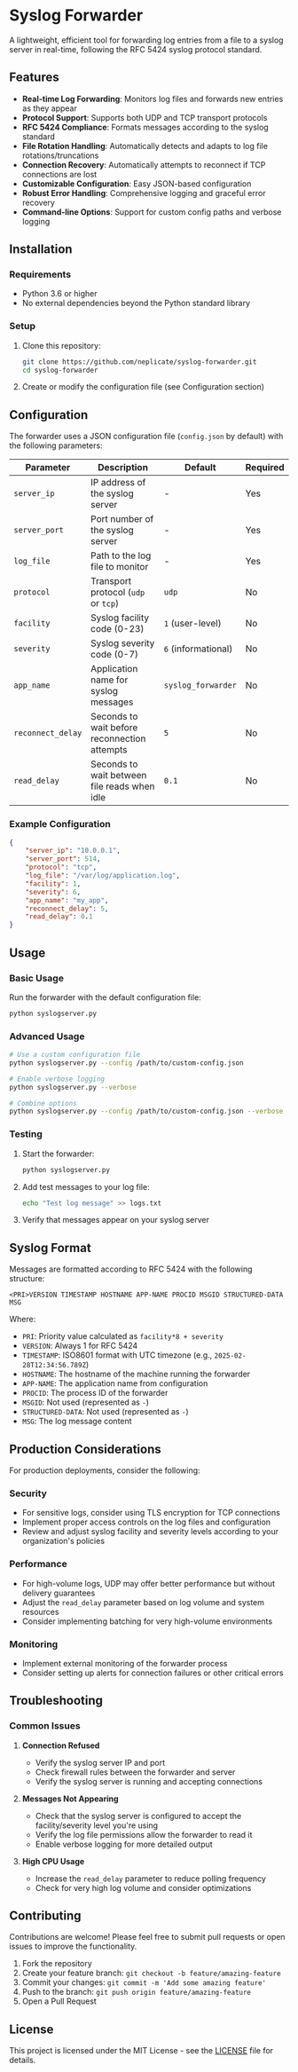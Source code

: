 # Syslog Forwarder

A lightweight, efficient tool for forwarding log entries from a file to a syslog server in real-time, following the RFC 5424 syslog protocol standard.

## Features

- **Real-time Log Forwarding**: Monitors log files and forwards new entries as they appear
- **Protocol Support**: Supports both UDP and TCP transport protocols
- **RFC 5424 Compliance**: Formats messages according to the syslog standard
- **File Rotation Handling**: Automatically detects and adapts to log file rotations/truncations
- **Connection Recovery**: Automatically attempts to reconnect if TCP connections are lost
- **Customizable Configuration**: Easy JSON-based configuration
- **Robust Error Handling**: Comprehensive logging and graceful error recovery
- **Command-line Options**: Support for custom config paths and verbose logging

## Installation

### Requirements

- Python 3.6 or higher
- No external dependencies beyond the Python standard library

### Setup

1. Clone this repository:
   ```bash
   git clone https://github.com/neplicate/syslog-forwarder.git
   cd syslog-forwarder
   ```

2. Create or modify the configuration file (see Configuration section)

## Configuration

The forwarder uses a JSON configuration file (`config.json` by default) with the following parameters:

| Parameter | Description | Default | Required |
|-----------|-------------|---------|----------|
| `server_ip` | IP address of the syslog server | - | Yes |
| `server_port` | Port number of the syslog server | - | Yes |
| `log_file` | Path to the log file to monitor | - | Yes |
| `protocol` | Transport protocol (`udp` or `tcp`) | `udp` | No |
| `facility` | Syslog facility code (0-23) | `1` (user-level) | No |
| `severity` | Syslog severity code (0-7) | `6` (informational) | No |
| `app_name` | Application name for syslog messages | `syslog_forwarder` | No |
| `reconnect_delay` | Seconds to wait before reconnection attempts | `5` | No |
| `read_delay` | Seconds to wait between file reads when idle | `0.1` | No |

### Example Configuration

```json
{
    "server_ip": "10.0.0.1",
    "server_port": 514,
    "protocol": "tcp",
    "log_file": "/var/log/application.log",
    "facility": 1,
    "severity": 6,
    "app_name": "my_app",
    "reconnect_delay": 5,
    "read_delay": 0.1
}
```

## Usage

### Basic Usage

Run the forwarder with the default configuration file:

```bash
python syslogserver.py
```

### Advanced Usage

```bash
# Use a custom configuration file
python syslogserver.py --config /path/to/custom-config.json

# Enable verbose logging
python syslogserver.py --verbose

# Combine options
python syslogserver.py --config /path/to/custom-config.json --verbose
```

### Testing

1. Start the forwarder:
   ```bash
   python syslogserver.py
   ```

2. Add test messages to your log file:
   ```bash
   echo "Test log message" >> logs.txt
   ```

3. Verify that messages appear on your syslog server

## Syslog Format

Messages are formatted according to RFC 5424 with the following structure:

```
<PRI>VERSION TIMESTAMP HOSTNAME APP-NAME PROCID MSGID STRUCTURED-DATA MSG
```

Where:
- `PRI`: Priority value calculated as `facility*8 + severity`
- `VERSION`: Always 1 for RFC 5424
- `TIMESTAMP`: ISO8601 format with UTC timezone (e.g., `2025-02-28T12:34:56.789Z`)
- `HOSTNAME`: The hostname of the machine running the forwarder
- `APP-NAME`: The application name from configuration
- `PROCID`: The process ID of the forwarder
- `MSGID`: Not used (represented as `-`)
- `STRUCTURED-DATA`: Not used (represented as `-`)
- `MSG`: The log message content

## Production Considerations

For production deployments, consider the following:

### Security

- For sensitive logs, consider using TLS encryption for TCP connections
- Implement proper access controls on the log files and configuration
- Review and adjust syslog facility and severity levels according to your organization's policies

### Performance

- For high-volume logs, UDP may offer better performance but without delivery guarantees
- Adjust the `read_delay` parameter based on log volume and system resources
- Consider implementing batching for very high-volume environments

### Monitoring

- Implement external monitoring of the forwarder process
- Consider setting up alerts for connection failures or other critical errors

## Troubleshooting

### Common Issues

1. **Connection Refused**
   - Verify the syslog server IP and port
   - Check firewall rules between the forwarder and server
   - Verify the syslog server is running and accepting connections

2. **Messages Not Appearing**
   - Check that the syslog server is configured to accept the facility/severity level you're using
   - Verify the log file permissions allow the forwarder to read it
   - Enable verbose logging for more detailed output

3. **High CPU Usage**
   - Increase the `read_delay` parameter to reduce polling frequency
   - Check for very high log volume and consider optimizations

## Contributing

Contributions are welcome! Please feel free to submit pull requests or open issues to improve the functionality.

1. Fork the repository
2. Create your feature branch: `git checkout -b feature/amazing-feature`
3. Commit your changes: `git commit -m 'Add some amazing feature'`
4. Push to the branch: `git push origin feature/amazing-feature`
5. Open a Pull Request

## License

This project is licensed under the MIT License - see the [LICENSE](LICENSE) file for details.
